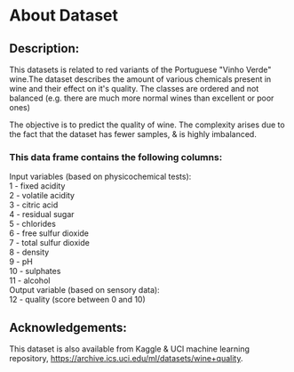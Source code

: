 # About Dataset

## Description:

This datasets is related to red variants of the Portuguese "Vinho Verde" wine.The dataset describes the amount of various chemicals present in wine and their effect on it's quality. The classes are ordered and not balanced (e.g. there are much more normal wines than excellent or poor ones)

The objective is to predict the quality of wine.
The complexity arises due to the fact that the dataset has fewer samples, & is highly imbalanced.

### This data frame contains the following columns:

Input variables (based on physicochemical tests):\
1 - fixed acidity\
2 - volatile acidity\
3 - citric acid\
4 - residual sugar\
5 - chlorides\
6 - free sulfur dioxide\
7 - total sulfur dioxide\
8 - density\
9 - pH\
10 - sulphates\
11 - alcohol\
Output variable (based on sensory data):\
12 - quality (score between 0 and 10)

## Acknowledgements:
This dataset is also available from Kaggle & UCI machine learning repository, https://archive.ics.uci.edu/ml/datasets/wine+quality.